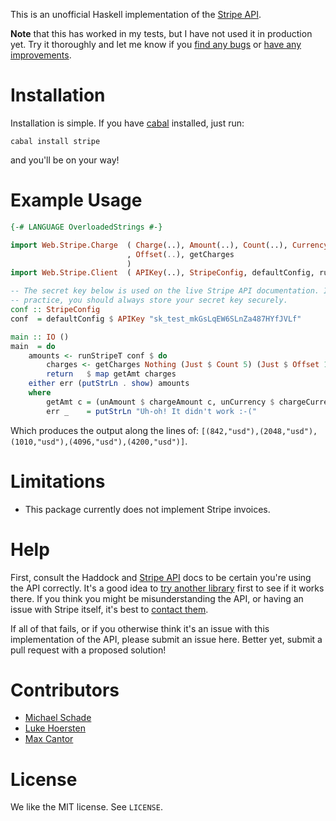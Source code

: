 This is an unofficial Haskell implementation of the [Stripe API][sapi].

**Note** that this has worked in my tests, but I have not used it in production
yet. Try it thoroughly and let me know if you
[find any bugs](https://github.com/michaelschade/hs-stripe/issues) or
[have any improvements](http://help.github.com/send-pull-requests/).

Installation
============

Installation is simple. If you have [cabal](http://www.haskell.org/cabal/)
installed, just run:

    cabal install stripe

and you'll be on your way!

Example Usage
=============

```haskell
{-# LANGUAGE OverloadedStrings #-}

import Web.Stripe.Charge  ( Charge(..), Amount(..), Count(..), Currency(..)
                          , Offset(..), getCharges
                          )
import Web.Stripe.Client  ( APIKey(..), StripeConfig, defaultConfig, runStripeT )

-- The secret key below is used on the live Stripe API documentation. In
-- practice, you should always store your secret key securely.
conf :: StripeConfig
conf  = defaultConfig $ APIKey "sk_test_mkGsLqEW6SLnZa487HYfJVLf"

main :: IO ()
main  = do
    amounts <- runStripeT conf $ do
        charges <- getCharges Nothing (Just $ Count 5) (Just $ Offset 1)
        return   $ map getAmt charges
    either err (putStrLn . show) amounts
    where
        getAmt c = (unAmount $ chargeAmount c, unCurrency $ chargeCurrency c)
        err _    = putStrLn "Uh-oh! It didn't work :-("
```

Which produces the output along the lines of:
`[(842,"usd"),(2048,"usd"),(1010,"usd"),(4096,"usd"),(4200,"usd")]`.

Limitations
===========

* This package currently does not implement Stripe invoices.

Help
====

First, consult the Haddock and [Stripe API][sapi] docs to be certain you're
using the API correctly. It's a good idea to
[try another library](https://stripe.com/docs/libraries) first to see if it
works there. If you think you might be misunderstanding the API, or having an
issue with Stripe itself, it's best to
[contact them](https://stripe.com/help/contact).

If all of that fails, or if you otherwise think it's an issue with this
implementation of the API, please submit an issue here. Better yet, submit
a pull request with a proposed solution!

Contributors
============

* [Michael Schade](https://twitter.com/sch)
* [Luke Hoersten](https://twitter.com/LukeHoersten)
* [Max Cantor](https://twitter.com/maxcan)

License
=======

We like the MIT license. See `LICENSE`.

[sapi]: https://stripe.com/docs/api "Stripe API"
